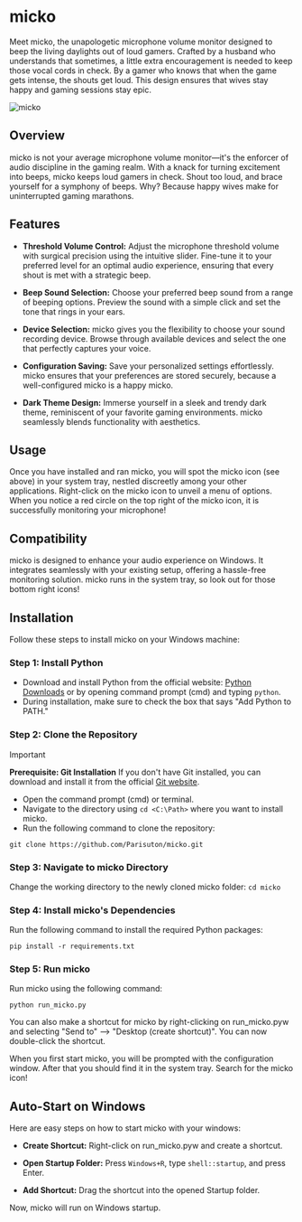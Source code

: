 # micko
Meet micko, the unapologetic microphone volume monitor designed to beep the living daylights out of loud gamers. Crafted by a husband who understands that sometimes, a little extra encouragement is needed to keep those vocal cords in check. By a gamer who knows that when the game gets intense, the shouts get loud. This design ensures that wives stay happy and gaming sessions stay epic. 

![micko](/src/icons/micko.ico)

## Overview
micko is not your average microphone volume monitor—it's the enforcer of audio discipline in the gaming realm. With a knack for turning excitement into beeps, micko keeps loud gamers in check. Shout too loud, and brace yourself for a symphony of beeps. Why? Because happy wives make for uninterrupted gaming marathons.

## Features
- __Threshold Volume Control:__ Adjust the microphone threshold volume with surgical precision using the intuitive slider. Fine-tune it to your preferred level for an optimal audio experience, ensuring that every shout is met with a strategic beep.

- __Beep Sound Selection:__ Choose your preferred beep sound from a range of beeping options. Preview the sound with a simple click and set the tone that rings in your ears.

- __Device Selection:__ micko gives you the flexibility to choose your sound recording device. Browse through available devices and select the one that perfectly captures your voice.

- __Configuration Saving:__ Save your personalized settings effortlessly. micko ensures that your preferences are stored securely, because a well-configured micko is a happy micko.

- __Dark Theme Design:__ Immerse yourself in a sleek and trendy dark theme, reminiscent of your favorite gaming environments. micko seamlessly blends functionality with aesthetics.

## Usage

Once you have installed and ran micko, you will spot the micko icon (see above) in your system tray, nestled discreetly among your other applications. Right-click on the micko icon to unveil a menu of options. When you notice a red circle on the top right of the micko icon, it is successfully monitoring your microphone!

## Compatibility
micko is designed to enhance your audio experience on Windows. It integrates seamlessly with your existing setup, offering a hassle-free monitoring solution. micko runs in the system tray, so look out for those bottom right icons!

## Installation
Follow these steps to install micko on your Windows machine:

### Step 1: Install Python
- Download and install Python from the official website: [Python Downloads](https://www.python.org/downloads/windows/) or by opening command prompt (cmd) and typing `python`.
- During installation, make sure to check the box that says "Add Python to PATH."

### Step 2: Clone the Repository
> [!IMPORTANT]
> __Prerequisite: Git Installation__
> If you don't have Git installed, you can download and install it from the official [Git website](https://git-scm.com/downloads).

- Open the command prompt (cmd) or terminal.
- Navigate to the directory using `cd <C:\Path>` where you want to install micko.
- Run the following command to clone the repository:

```git clone https://github.com/Parisuton/micko.git```

### Step 3: Navigate to micko Directory
Change the working directory to the newly cloned micko folder:
```cd micko```

### Step 4: Install micko's Dependencies
Run the following command to install the required Python packages:

```pip install -r requirements.txt```

### Step 5: Run micko
Run micko using the following command:

```python run_micko.py```

You can also make a shortcut for micko by right-clicking on run_micko.pyw and selecting "Send to" --> "Desktop (create shortcut)". You can now double-click the shortcut.

When you first start micko, you will be prompted with the configuration window. After that you should find it in the system tray. Search for the micko icon!

## Auto-Start on Windows

Here are easy steps on how to start micko with your windows:

- __Create Shortcut:__ Right-click on run_micko.pyw and create a shortcut.

- __Open Startup Folder:__ Press `Windows+R`, type `shell::startup`, and press Enter.

- __Add Shortcut:__ Drag the shortcut into the opened Startup folder.

Now, micko will run on Windows startup.